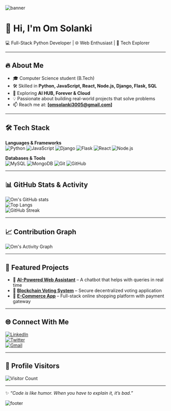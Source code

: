<!-- Profile Banner -->
![banner](https://capsule-render.vercel.app/api?type=waving&color=gradient&height=200&section=header&text=Om%20Solanki&fontSize=60&fontAlignY=35&desc=Full%20Stack%20Python%20Developer%20🚀&descAlignY=55)


# 👋 Hi, I'm Om Solanki  

💻 Full-Stack Python Developer | 🌐 Web Enthusiast | 🚀 Tech Explorer  

---

## 🔥 About Me  
- 🎓 Computer Science student (B.Tech)  
- 🛠️ Skilled in **Python, JavaScript, React, Node.js, Django, Flask, SQL**  
- 🚀 Exploring **AI HUB, Forever & Cloud**  
- 💡 Passionate about building real-world projects that solve problems  
- 📫 Reach me at: **[omsolanki3005@gmail.com]**  

---

## 🛠️ Tech Stack  

**Languages & Frameworks**  
![Python](https://img.shields.io/badge/Python-3776AB?style=for-the-badge&logo=python&logoColor=white)
![JavaScript](https://img.shields.io/badge/JavaScript-F7DF1E?style=for-the-badge&logo=javascript&logoColor=black)
![Django](https://img.shields.io/badge/Django-092E20?style=for-the-badge&logo=django&logoColor=white)
![Flask](https://img.shields.io/badge/Flask-000000?style=for-the-badge&logo=flask&logoColor=white)
![React](https://img.shields.io/badge/React-20232A?style=for-the-badge&logo=react&logoColor=61DAFB)
![Node.js](https://img.shields.io/badge/Node.js-339933?style=for-the-badge&logo=node.js&logoColor=white)

**Databases & Tools**  
![MySQL](https://img.shields.io/badge/MySQL-005C84?style=for-the-badge&logo=mysql&logoColor=white)
![MongoDB](https://img.shields.io/badge/MongoDB-4EA94B?style=for-the-badge&logo=mongodb&logoColor=white)
![Git](https://img.shields.io/badge/Git-F05032?style=for-the-badge&logo=git&logoColor=white)
![GitHub](https://img.shields.io/badge/GitHub-181717?style=for-the-badge&logo=github&logoColor=white)

---

## 📊 GitHub Stats & Activity  

![Om's GitHub stats](https://github-readme-stats.vercel.app/api?username=omsolanki777&show_icons=true&theme=radical)  
![Top Langs](https://github-readme-stats.vercel.app/api/top-langs/?username=omsolanki777&layout=compact&theme=radical)  
![GitHub Streak](https://github-readme-streak-stats.herokuapp.com/?user=omsolanki777&theme=radical)   

---

## 📈 Contribution Graph  

![Om's Activity Graph](https://github-readme-activity-graph.vercel.app/graph?username=omsolanki777&theme=react-dark&bg_color=20232a&hide_border=true)

---

## 🚀 Featured Projects  

- 🔗 [**AI-Powered Web Assistant**](#) – A chatbot that helps with queries in real time  
- 🔗 [**Blockchain Voting System**](#) – Secure decentralized voting application  
- 🔗 [**E-Commerce App**](#) – Full-stack online shopping platform with payment gateway  

---

## 🌐 Connect With Me  


[![LinkedIn](https://img.shields.io/badge/LinkedIn-0A66C2?style=for-the-badge&logo=linkedin&logoColor=white)](https://www.linkedin.com/in/om-solanki-215182286/)  
[![Twitter](https://img.shields.io/badge/Twitter-1DA1F2?style=for-the-badge&logo=twitter&logoColor=white)](https://x.com/OmSolanki22352)  
[![Gmail](https://img.shields.io/badge/Gmail-D14836?style=for-the-badge&logo=gmail&logoColor=white)](omsolanki3005@gmail.com)  

---

## 👀 Profile Visitors  

![Visitor Count](https://komarev.com/ghpvc/?username=omsolanki777&label=Profile%20Views&color=0e75b6&style=flat)

---

✨ _“Code is like humor. When you have to explain it, it’s bad.”_  

<!-- Footer Banner -->
![footer](https://capsule-render.vercel.app/api?type=waving&color=gradient&height=120&section=footer)
